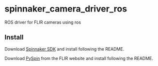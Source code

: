# spinnaker_camera_driver_ros
ROS driver for FLIR cameras using ros


## Install
Download [Spinnaker SDK](https://flir.app.boxcn.net/v/SpinnakerSDK/folder/74727114471) and install following the README.

Download [PySpin](https://flir.app.boxcn.net/v/SpinnakerSDK/folder/74728699483) from the FLIR website and install following the README.